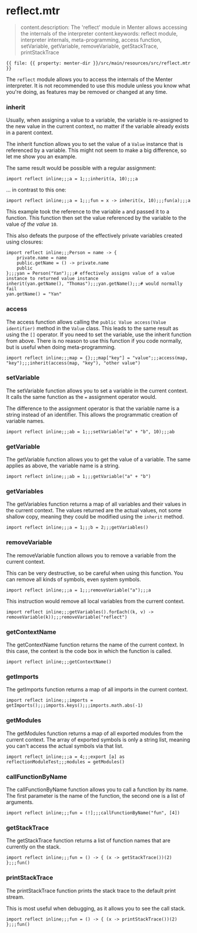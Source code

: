 # reflect.mtr

> content.description: The 'reflect' module in Menter allows accessing the internals of the interpreter
> content.keywords: reflect module, interpreter internals, meta-programming, access function, setVariable, getVariable, removeVariable, getStackTrace, printStackTrace

```static
{{ file: {{ property: menter-dir }}/src/main/resources/src/reflect.mtr }}
```

The `reflect` module allows you to access the internals of the Menter interpreter.
It is not recommended to use this module unless you know what you're doing, as features may be removed or changed at
any time.

### inherit

Usually, when assigning a value to a variable, the variable is re-assigned to the new value in the current context,
no matter if the variable already exists in a parent context.

The inherit function allows you to set the value of a `Value` instance that is referenced by a variable.
This might not seem to make a big difference, so let me show you an example.

The same result would be possible with a regular assignment:

```result=null;;;1;;;10;;;10
import reflect inline;;;a = 1;;;inherit(a, 10);;;a
```

... in contrast to this one:

```result=null;;;1;;;(x) -> { inherit(x, 10) };;;10;;;10
import reflect inline;;;a = 1;;;fun = x -> inherit(x, 10);;;fun(a);;;a
```

This example took the reference to the variable `a` and passed it to a function.
This function then set the value referenced by the variable to the value _of the value_ `10`.

This also defeats the purpose of the effectively private variables created using closures:

```result=null;;;(name) -> { private.name = name; public.getName = () -> { private.name }; public };;;{getName: () -> { private.name }};;;Thomas;;;Thomas;;;Cannot assign to yan.getName()
import reflect inline;;;Person = name -> {
    private.name = name
    public.getName = () -> private.name
    public
};;;yan = Person("Yan");;;# effectively assigns value of a value instance to returned value instance
inherit(yan.getName(), "Thomas");;;yan.getName();;;# would normally fail
yan.getName() = "Yan"
```

### access

The access function allows calling the `public Value access(Value identifier)` method in the `Value` class.
This leads to the same result as using the `[]` operator.
If you need to set the variable, use the inherit function from above.
There is no reason to use this function if you code normally, but is useful when doing meta-programming.

```result=null;;;[];;;value;;;value;;;other value
import reflect inline;;;map = {};;;map["key"] = "value";;;access(map, "key");;;inherit(access(map, "key"), "other value")
```

### setVariable

The setVariable function allows you to set a variable in the current context.
It calls the same function as the `=` assignment operator would.

The difference to the assignment operator is that the variable name is a string instead of an identifier.
This allows the programmatic creation of variable names.

```result=null;;;1;;;null;;;10
import reflect inline;;;ab = 1;;;setVariable("a" + "b", 10);;;ab
```

### getVariable

The getVariable function allows you to get the value of a variable. The same applies as above, the variable name is a
string.

```result=null;;;1;;;1
import reflect inline;;;ab = 1;;;getVariable("a" + "b")
```

### getVariables

The getVariables function returns a map of all variables and their values in the current context.
The values returned are the actual values, not some shallow copy,
meaning they could be modified using the `inherit` method.

```result=null;;;1;;;2;;;{a: 1, b: 2}
import reflect inline;;;a = 1;;;b = 2;;;getVariables()
```

### removeVariable

The removeVariable function allows you to remove a variable from the current context.

This can be very destructive, so be careful when using this function. You can remove all kinds of symbols, even system
symbols.

```result=null;;;1;;;null;;;Cannot resolve symbol 'a' on [a]
import reflect inline;;;a = 1;;;removeVariable("a");;;a
```

This instruction would remove all local variables from the current context.

```static
import reflect inline;;;getVariables().forEach((k, v) -> removeVariable(k));;;removeVariable("reflect")
```

### getContextName

The getContextName function returns the name of the current context. In this case, the context is the code box in which
the function is called.

```result=null;;;codebox-318239
import reflect inline;;;getContextName()
```

### getImports

The getImports function returns a map of all imports in the current context.

```result=null;;;{system: {print: <<lambda>>, getProperty: <<lambda>>, getEnv: <<lambda>>, sleep: <<lambda>>}, ...;;;[system, math, reflect];;;1
import reflect inline;;;imports = getImports();;;imports.keys();;;imports.math.abs(-1)
```

### getModules

The getModules function returns a map of all exported modules from the current context.
The array of exported symbols is only a string list, meaning you can't access the actual symbols via that list.

```result=null;;;4;;;null;;;[reflectionModuleTest]---id=reflectionModuleTest-1
import reflect inline;;;a = 4;;;export [a] as reflectionModuleTest;;;modules = getModules()
```

### callFunctionByName

The callFunctionByName function allows you to call a function by its name.
The first parameter is the name of the function, the second one is a list of arguments.

```result=null;;;<<lambda>>;;;24
import reflect inline;;;fun = (!];;;callFunctionByName("fun", [4])
```

### getStackTrace

The getStackTrace function returns a list of function names that are currently on the stack.

```result=null;;;() -> { ((x) -> { getStackTrace() })(2) };;;[fun, ((x) -> { getStackTrace() })]
import reflect inline;;;fun = () -> { (x -> getStackTrace())(2) };;;fun()
```

### printStackTrace

The printStackTrace function prints the stack trace to the default print stream.

This is most useful when debugging, as it allows you to see the call stack.

```result=null;;;() -> { ((x) -> { printStackTrace() })(2) };;;[fun, ((x) -> { printStackTrace() })]
import reflect inline;;;fun = () -> { (x -> printStackTrace())(2) };;;fun()
```
